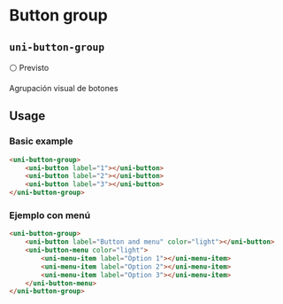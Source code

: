Button group
===================
`uni-button-group`
---
:white_circle: Previsto

Agrupación visual de botones

## Usage

### Basic example

```html
<uni-button-group>
    <uni-button label="1"></uni-button>
    <uni-button label="2"></uni-button>
    <uni-button label="3"></uni-button>
</uni-button-group>
```

### Ejemplo con menú

```html
<uni-button-group>
    <uni-button label="Button and menu" color="light"></uni-button>
    <uni-button-menu color="light">
        <uni-menu-item label="Option 1"></uni-menu-item>
        <uni-menu-item label="Option 2"></uni-menu-item>
        <uni-menu-item label="Option 3"></uni-menu-item>
    </uni-button-menu>
</uni-button-group>
```

